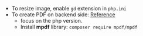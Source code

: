 - To resize image, enable `gd` extension in `php.ini`
- To create PDF on backend side: [Reference](https://elevenstechwebtutorials.com/detail/40/generate-pdf-using-mpdf-in-codeigniter)
    - focus on the php version.
    - Install **mpdf** library: `composer require mpdf/mpdf`